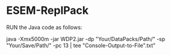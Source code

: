 # ESEM-ReplPack

RUN the Java code as follows: 

java -Xmx5000m -jar WDP2.jar -dp "Your/DataPacks/Path/" -sp "Your/Save/Path/" -pc 13 | tee "Console-Output-to-File".txt"

